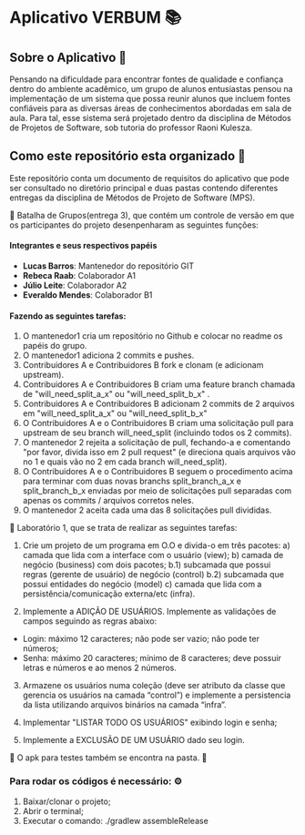 # Aplicativo VERBUM :books:

## Sobre o Aplicativo :star_struck:
Pensando na dificuldade para encontrar fontes de qualidade e confiança dentro do ambiente acadêmico, um grupo de alunos entusiastas pensou na implementação de um sistema que possa reunir alunos que incluem fontes confiáveis para as diversas áreas de conhecimentos abordadas em sala de aula. Para tal, esse sistema será projetado dentro da disciplina de Métodos de Projetos de Software, sob tutoria do professor Raoni Kulesza.

## Como este repositório esta organizado :pushpin:
Este repositório conta um documento de requisitos do aplicativo que pode ser consultado no diretório principal e duas pastas contendo diferentes entregas da disciplina de Métodos de Projeto de Software (MPS).

:open_file_folder: Batalha de Grupos(entrega 3), que contém um controle de versão em que os participantes do projeto desenpenharam as seguintes funções:

#### Integrantes e seus respectivos papéis
- __Lucas Barros__: Mantenedor do repositório GIT
- __Rebeca Raab__: Colaborador A1
- __Júlio Leite__: Colaborador A2
- __Everaldo Mendes__: Colaborador B1

#### Fazendo as seguintes tarefas:
1. O mantenedor1 cria um repositório no Github e colocar no readme os papéis do grupo.
2. O mantenedor1 adiciona 2 commits e pushes.
3. Contribuidores A e Contribuidores B fork e clonam (e adicionam upstream).
4. Contribuidores A e Contribuidores B criam uma feature branch chamada de "will_need_split_a_x" ou "will_need_split_b_x" .
5. Contribuidores A e Contribuidores B adicionam 2 commits de 2 arquivos em "will_need_split_a_x" ou "will_need_split_b_x"
6. O Contribuidores A e o Contribuidores B criam uma solicitação pull para upstream de seu branch will_need_split (incluindo todos os 2 commits).
7. O mantenedor 2 rejeita a solicitação de pull, fechando-a e comentando "por favor, divida isso em 2 pull request" (e direciona quais arquivos vão no 1 e quais vão no 2 em cada branch will_need_split).
8. O Contribuidores A e o Contribuidores B seguem o procedimento acima para terminar com duas novas branchs split_branch_a_x e split_branch_b_x enviadas por meio de solicitações pull separadas com apenas os commits / arquivos corretos neles.
9. O mantenedor 2 aceita cada uma das 8 solicitações pull divididas.

:open_file_folder: Laboratório 1, que se trata de realizar as seguintes tarefas:

1. Crie um projeto de um programa em O.O e divida-o em três pacotes:
a) camada que lida com a interface com o usuário (view);
b) camada de negócio (business) com dois pacotes;
b.1) subcamada que possui regras (gerente de usuário) de negócio (control)
b.2) subcamada que possui entidades do negócio (model)
c) camada que lida com a persistência/comunicação externa/etc (infra).

2. Implemente a ADIÇÃO DE USUÁRIOS. Implemente as validações de campos seguindo as regras abaixo:
- Login: máximo 12 caracteres; não pode ser vazio; não pode ter números;
- Senha: máximo 20 caracteres; mínimo de 8 caracteres; deve possuir letras e números e ao menos 2 números.

3. Armazene os usuários numa coleção (deve ser atributo da classe que gerencia os usuários na camada “control”) e implemente a persistencia da lista utilizando arquivos binários na camada “infra”.

4. Implementar "LISTAR TODO OS USUÁRIOS" exibindo login e senha;

5. Implemente a EXCLUSÃO DE UM USUÁRIO dado seu login.

:iphone: O apk para testes também se encontra na pasta. :iphone:

### Para rodar os códigos é necessário: :gear:
1. Baixar/clonar o projeto;
2. Abrir o terminal;
3. Executar o comando: ./gradlew assembleRelease


